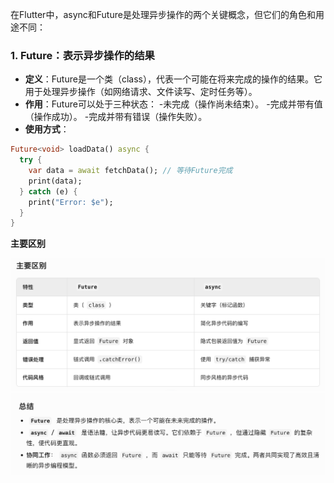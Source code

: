 在Flutter中，async和Future是处理异步操作的两个关键概念，但它们的角色和用途不同：
### 1. ​​Future：表示异步操作的结果​

* **定义**​​：Future是一个类（class），代表一个可能在将来完成的操作的结果。它用于处理异步操作（如网络请求、文件读写、定时任务等）。
* **​作用​**​：Future可以处于三种状态：
  -未完成（操作尚未结束）。
  -完成并带有值（操作成功）。
  -完成并带有错误（操作失败）。
* **​使用方式​**​：
```dart
Future<void> loadData() async {
  try {
    var data = await fetchData(); // 等待Future完成
    print(data);
  } catch (e) {
    print("Error: $e");
  }
}
```
**主要区别**

![alt text](image-9.png)
![alt text](image-10.png)